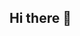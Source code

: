 ## Hi there 👋

<!--
**huda-hussein/huda-hussein** is a ✨ _special_ ✨ repository because its `README.md` (this file) appears on your GitHub profile.

[![GitHub Streak](https://streak-stats.demolab.com/?user=huda-hussein)](https://git.io/streak-stats)
[![GitHub Streak](https://streak-stats.demolab.com?user=huda-hussein&theme=gruvbox-duo&date_format=j%20M%5B%20Y%5D)](https://git.io/streak-stats)

Here are some ideas to get you started:

- 🔭 I’m currently working on ...
- 🌱 I’m currently learning C and Python.
- 👯 I’m looking to collaborate on ...
- 🤔 I’m looking for help with ...
- 💬 Ask me about ...
- 📫 How to reach me: ...
- 😄 Pronouns: ...
- ⚡ Fun fact: ...
-->
